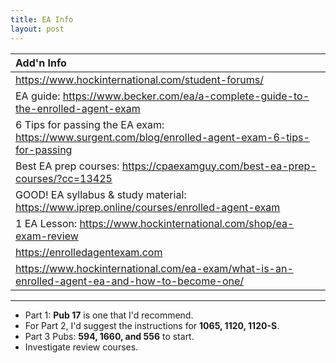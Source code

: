 ```yaml
---
title: EA Info
layout: post
---
```


| **Add'n Info** |
|:-|
| https://www.hockinternational.com/student-forums/ |
| EA guide: https://www.becker.com/ea/a-complete-guide-to-the-enrolled-agent-exam|
| 6 Tips for passing the EA exam: https://www.surgent.com/blog/enrolled-agent-exam-6-tips-for-passing|
| Best EA prep courses: https://cpaexamguy.com/best-ea-prep-courses/?cc=13425|
| GOOD! EA syllabus & study material: https://www.iprep.online/courses/enrolled-agent-exam|
| 1 EA Lesson: https://www.hockinternational.com/shop/ea-exam-review|
| https://enrolledagentexam.com|
|https://www.hockinternational.com/ea-exam/what-is-an-enrolled-agent-ea-and-how-to-become-one/|

---

- Part 1: **Pub 17** is one that I'd recommend. 
- For Part 2, I'd suggest the instructions for **1065, 1120, 1120-S**.
- Part 3 Pubs: **594, 1660, and 556** to start. 
- Investigate review courses.
